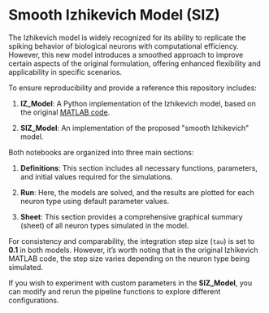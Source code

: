 # Smooth Izhikevich Model (SIZ)

The Izhikevich model is widely recognized for its ability to replicate the spiking behavior of biological neurons with computational efficiency. However, this new model introduces a smoothed approach to improve certain aspects of the original formulation, offering enhanced flexibility and applicability in specific scenarios.

To ensure reproducibility and provide a reference this repository includes:

1.  **IZ_Model**: A Python implementation of the Izhikevich model, based on the original  [MATLAB code](https://www.izhikevich.org/publications/figure1.m).
    
2.  **SIZ_Model**: An implementation of the proposed "smooth Izhikevich" model.
    
Both notebooks are organized into three main sections:

1.  **Definitions**:  This section includes all necessary functions, parameters, and initial values required for the simulations.
    
2.  **Run**: Here, the models are solved, and the results are plotted for each neuron type using default parameter values.
    
3.  **Sheet**:  This section provides a comprehensive graphical summary (sheet) of all neuron types simulated in the model.
    
For consistency and comparability, the integration step size (`tau`) is set to  **0.1**  in both models. However, it’s worth noting that in the original Izhikevich MATLAB code, the step size varies depending on the neuron type being simulated.

If you wish to experiment with custom parameters in the  **SIZ_Model**, you can modify and rerun the pipeline functions to explore different configurations.
